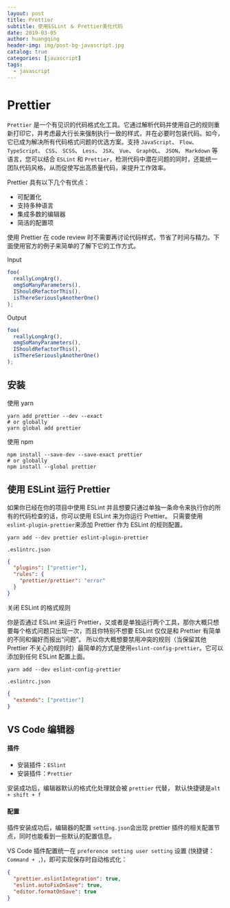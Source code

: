 ```yaml
---
layout: post
title: Prettier
subtitle: 使用ESLint ＆ Prettier美化代码
date: 2019-03-05
author: huangqing
header-img: img/post-bg-javascript.jpg
catalog: true
categories: [javascript]
tags:
  - javascript
---
```


# Prettier

`Prettier` 是一个有见识的代码格式化工具。它通过解析代码并使用自己的规则重新打印它，并考虑最大行长来强制执行一致的样式，并在必要时包装代码。如今，它已成为解决所有代码格式问题的优选方案。支持 `JavaScript`、 `Flow`、 `TypeScript`、 `CSS`、 `SCSS`、 `Less`、 `JSX`、 `Vue`、 `GraphQL`、 `JSON`、 `Markdown` 等语言，您可以结合 `ESLint` 和 `Prettier`，检测代码中潜在问题的同时，还能统一团队代码风格，从而促使写出高质量代码，来提升工作效率。

Prettier 具有以下几个有优点：

- 可配置化
- 支持多种语言
- 集成多数的编辑器
- 简洁的配置项

使用 Prettier 在 code review 时不需要再讨论代码样式，节省了时间与精力。下面使用官方的例子来简单的了解下它的工作方式。

Input

```javascript
foo(
  reallyLongArg(),
  omgSoManyParameters(),
  IShouldRefactorThis(),
  isThereSeriouslyAnotherOne()
);
```

Output

```javascript
foo(
  reallyLongArg(),
  omgSoManyParameters(),
  IShouldRefactorThis(),
  isThereSeriouslyAnotherOne()
);
```

## 安装

使用 yarn

```
yarn add prettier --dev --exact
# or globally
yarn global add prettier
```

使用 npm

```
npm install --save-dev --save-exact prettier
# or globally
npm install --global prettier
```

## 使用 ESLint 运行 Prettier

如果你已经在你的项目中使用 ESLint 并且想要只通过单独一条命令来执行你的所有的代码检查的话，你可以使用 ESLint 来为你运行 Prettier。
只需要使用`eslint-plugin-prettier`来添加 Prettier 作为 ESLint 的规则配置。

```
yarn add --dev prettier eslint-plugin-prettier
```

`.eslintrc.json`

```json
{
  "plugins": ["prettier"],
  "rules": {
    "prettier/prettier": "error"
  }
}
```

关闭 ESLint 的格式规则

你是否通过 ESLint 来运行 Prettier，又或者是单独运行两个工具，那你大概只想要每个格式问题只出现一次，而且你特别不想要 ESLint 仅仅是和 Prettier 有简单的不同和偏好而报出“问题”。
所以你大概想要禁用冲突的规则（当保留其他 Prettier 不关心的规则时）最简单的方式是使用`eslint-config-prettier`。它可以添加到任何 ESLint 配置上面。

```
yarn add --dev eslint-config-prettier
```

`.eslintrc.json`

```json
{
  "extends": ["prettier"]
}
```

## VS Code 编辑器

#### 插件

- 安装插件：`ESlint`
- 安装插件：`Prettier`

安装成功后，编辑器默认的格式化处理就会被 `prettier` 代替， 默认快捷键是`alt + shift + f`

#### 配置

插件安装成功后，编辑器的配置 `setting.json`会出现 prettier 插件的相关配置节点，同时也能看到一些默认的配置信息。

VS Code 插件配置统一在 `preference setting user setting` 设置 (快捷键： `Command + ,`)，即可实现保存时自动格式化：

```json
{
  "prettier.eslintIntegration": true,
  "eslint.autoFixOnSave": true,
  "editor.formatOnSave": true
}
```
